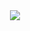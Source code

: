 <div id="header" align="center">
  <img src="https://media.giphy.com/media/137EaR4vAOCn1S/giphy.gif"/>
</div>
